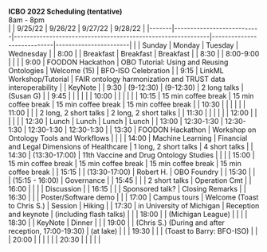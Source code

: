 **ICBO 2022 Scheduling (tentative)**  
8am - 8pm   
|       | 9/25/22                   | 9/26/22                                                     | 9/27/22                    | 9/28/22               |
|-------|---------------------------|-------------------------------------------------------------|----------------------------|-----------------------|
|       | Sunday                    | Monday                                                      | Tuesday                    | Wednesday             |
| 8:00  |                           | Breakfast                                                   | Breakfast                  | Breakfast             |
| 8:30  |                           | 8:00-9:00                                                   |                            |                       |
| 9:00  | FOODON Hackathon          | OBO Tutorial: Using and Reusing Ontologies                  | Welcome (15)               | BFO-ISO Celebration   |
| 9:15  | LinkML Workshop/Tutorial  | FAIR ontology harmonization and TRUST data interoperability |                            | KeyNote               |
| 9:30  | (9-12:30)                 | (9-12:30)                                                   | 2 long talks               | (Susan G)             |
| 9:45  |                           |                                                             |                            |                       |
| 10:00 |                           |                                                             |                            |                       |
| 10:15 | 15 min coffee break       | 15 min coffee break                                         | 15 min coffee break        | 15 min coffee break   |
| 10:30 |                           |                                                             |                            |                       |
| 11:00 |                           |                                                             | 2 long, 2 short talks      | 2 long, 2 short talks |
| 11:30 |                           |                                                             |                            |                       |
| 12:00 |                           |                                                             |                            |                       |
| 12:30 | Lunch                     | Lunch                                                       | Lunch                      | Lunch                 |
| 13:00 | 12:30-1:30                | 12:30-1:30                                                  | 12:30-1:30                 | 12:30-1:30            |
| 13:30 | FOODON Hackathon          | Workshop on Ontology Tools and Workflows                    |                            |                       |
| 14:00 | Machine Learning          | Financial and Legal Dimensions of Healthcare                | 1 long, 2 short talks      | 4 short talks         |
| 14:30 | (13:30-17:00)             | 11th Vaccine and Drug Ontology Studies                      |                            |                       |
| 15:00 | 15 min coffee break       | 15 min coffee break                                         | 15 min coffee break        | 15 min coffee break   |
| 15:15 |                           | (13:30-17:00)                                               | Robert H.                  | OBO Foundry           |
| 15:30 |                           |                                                             | (15:15 - 16:00)            | Governance            |
| 15:45 |                           |                                                             | 2 short talks              | Operation Cmt         |
| 16:00 |                           |                                                             |                            | Discussion            |
| 16:15 |                           |                                                             | Sponsored talk?            | Closing Remarks       |
| 16:30 |                           |                                                             | Poster/Software demo       |                       |
| 17:00 | Campus tours              | Welcome (Toast to Chris S.)                                 | Session                    | Hiking                |
| 17:30 | in University of Michigan | Reception and keynote                                       | (including flash talks)    |                       |
| 18:00 |                           | (Michigan League)                                           |                            |                       |
| 18:30 |                           | KeyNote                                                     | Dinner                     |                       |
| 19:00 |                           | (Chris S.) (During and after reception, 17:00-19:30)        | (at lake)                  |                       |
| 19:30 |                           |                                                             | (Toast to Barry: BFO-ISO)  |                       |
| 20:00 |                           |                                                             |                            |                       |
| 20:30 |                           |                                                             |                            |                       |
